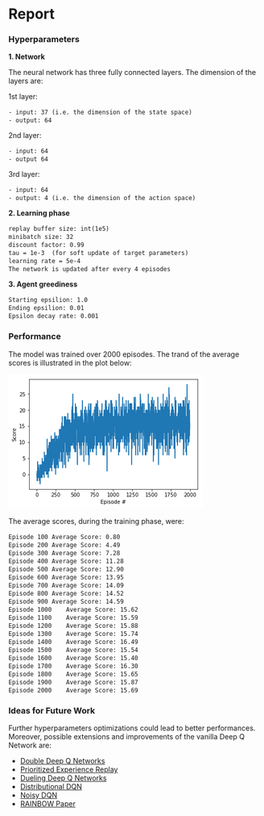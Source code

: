 # Report


### Hyperparameters

**1. Network**

The neural network has three fully connected layers. The dimension of the layers are:

  1st layer:
  
    - input: 37 (i.e. the dimension of the state space) 
    - output: 64
  
  2nd layer:
  
    - input: 64 
    - output 64
  
  3rd layer: 
  
    - input: 64 
    - output: 4 (i.e. the dimension of the action space)

**2. Learning phase** 

    replay buffer size: int(1e5) 
    minibatch size: 32       
    discount factor: 0.99      
    tau = 1e-3  (for soft update of target parameters)
    learning rate = 5e-4               
    The network is updated after every 4 episodes

**3. Agent greediness**

    Starting epsilion: 1.0
    Ending epsilion: 0.01
    Epsilon decay rate: 0.001

### Performance

The model was trained over 2000 episodes. The trand of the average scores is illustrated in the plot below:

![alt text](images/avg_scores.png)

The average scores, during the training phase, were:

    Episode 100	Average Score: 0.80
    Episode 200	Average Score: 4.49
    Episode 300	Average Score: 7.28
    Episode 400	Average Score: 11.28
    Episode 500	Average Score: 12.90
    Episode 600	Average Score: 13.95
    Episode 700	Average Score: 14.09
    Episode 800	Average Score: 14.52
    Episode 900	Average Score: 14.59
    Episode 1000	Average Score: 15.62
    Episode 1100	Average Score: 15.59
    Episode 1200	Average Score: 15.88
    Episode 1300	Average Score: 15.74
    Episode 1400	Average Score: 16.49
    Episode 1500	Average Score: 15.54
    Episode 1600	Average Score: 15.40
    Episode 1700	Average Score: 16.30
    Episode 1800	Average Score: 15.65
    Episode 1900	Average Score: 15.87
    Episode 2000	Average Score: 15.69

### Ideas for Future Work

Further hyperparameters optimizations could lead to better performances. Moreover, possible extensions and improvements of the vanilla Deep Q Network are:

- [Double Deep Q Networks](https://arxiv.org/pdf/1509.06461.pdf)
- [Prioritized Experience Replay](https://arxiv.org/pdf/1511.05952.pdf)
- [Dueling Deep Q Networks](https://arxiv.org/pdf/1511.06581.pdf)
- [Distributional DQN](https://arxiv.org/pdf/1707.06887.pdf)
- [Noisy DQN](https://arxiv.org/pdf/1706.10295.pdf)
- [RAINBOW Paper](https://arxiv.org/pdf/1710.02298.pdf)

